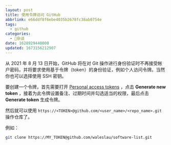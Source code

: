 ```yaml
---
layout: post
title: 使用令牌访问 GitHub
abbrlink: e66ddf8f6ebe4035b2678fc38ab0754e
tags:
  - github
categories:
  - 📝杂谈
date: 1628929440000
updated: 1673156212907
---
```

从 2021 年 8 月 13 日开始，GitHub 将在对 Git 操作进行身份验证时不再接受帐户密码，并将要求使用基于令牌（token）的身份验证，例如个人访问令牌。当然你也可以选择使用 SSH 密钥。

要创建一个令牌，首先需要打开 [Personal access tokens](https://github.com/settings/tokens) ，点击 **Generate new token** ，接着为此令牌设置备注、过期时间并勾选适当的权限，最后点击 **Generate token** 生成令牌。

然后就可以使用 `https://<TOKEN>@github.com/<user_name>/<repo_name>.git` 操作仓库了。

例如：

```bash
git clone https://MY_TOKEN@github.com/waleslau/software-list.git
```
